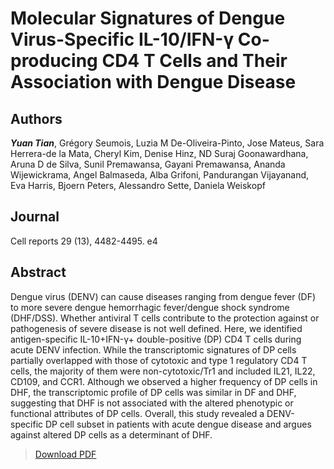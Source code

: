 # Molecular Signatures of Dengue Virus-Specific IL-10/IFN-γ Co-producing CD4 T Cells and Their Association with Dengue Disease


<!--more-->

## Authors
***Yuan Tian***, Grégory Seumois, Luzia M De-Oliveira-Pinto, Jose Mateus, Sara Herrera-de la Mata, Cheryl Kim, Denise Hinz, ND Suraj Goonawardhana, Aruna D de Silva, Sunil Premawansa, Gayani Premawansa, Ananda Wijewickrama, Angel Balmaseda, Alba Grifoni, Pandurangan Vijayanand, Eva Harris, Bjoern Peters, Alessandro Sette, Daniela Weiskopf

## Journal
Cell reports 29 (13), 4482-4495. e4

## Abstract
Dengue virus (DENV) can cause diseases ranging from dengue fever (DF) to more severe dengue hemorrhagic fever/dengue shock syndrome (DHF/DSS). Whether antiviral T cells contribute to the protection against or pathogenesis of severe disease is not well defined. Here, we identified antigen-specific IL-10+IFN-γ+ double-positive (DP) CD4 T cells during acute DENV infection. While the transcriptomic signatures of DP cells partially overlapped with those of cytotoxic and type 1 regulatory CD4 T cells, the majority of them were non-cytotoxic/Tr1 and included IL21, IL22, CD109, and CCR1. Although we observed a higher frequency of DP cells in DHF, the transcriptomic profile of DP cells was similar in DF and DHF, suggesting that DHF is not associated with the altered phenotypic or functional attributes of DP cells. Overall, this study revealed a DENV-specific DP cell subset in patients with acute dengue disease and argues against altered DP cells as a determinant of DHF.

> [Download PDF](1-s2.0-S2211124719315980-main.pdf)
